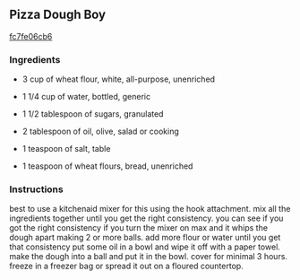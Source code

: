 ## Pizza Dough Boy

[fc7fe06cb6](http://www.food.com/recipe/pizza-dough-boy-509616)

### Ingredients

 - 3 cup of wheat flour, white, all-purpose, unenriched

 - 1 1/4 cup of water, bottled, generic

 - 1 1/2 tablespoon of sugars, granulated

 - 2 tablespoon of oil, olive, salad or cooking

 - 1 teaspoon of salt, table

 - 1 teaspoon of wheat flours, bread, unenriched

### Instructions

best to use a kitchenaid mixer for this using the hook attachment. mix all the ingredients together until you get the right consistency. you can see if you got the right consistency if you turn the mixer on max and it whips the dough apart making 2 or more balls. add more flour or water until you get that consistency put some oil in a bowl and wipe it off with a paper towel. make the dough into a ball and put it in the bowl. cover for minimal 3 hours. freeze in a freezer bag or spread it out on a floured countertop.